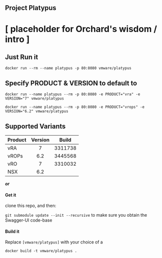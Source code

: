 ## Project Platypus

# [ placeholder for Orchard's wisdom / intro ]

## Just Run it

`docker run --rm --name platypus -p 80:8080 vmware/platypus`

## Specify PRODUCT & VERSION to default to

`docker run --name platypus --rm -p 80:8080 -e PRODUCT="vra" -e VERSION="7" vmware/platypus`

`docker run --name platypus --rm -p 80:8080 -e PRODUCT="vrops" -e VERSION="6.2" vmware/platypus`

## Supported Variants

| Product       | Version       | Build   |
| ------------- | :---:         | :---:   |
| vRA           | 7             | 3311738 |
| vROPs         | 6.2           | 3445568 |
| vRO           | 7             | 3310032 |
| NSX			| 6.2			| 		  |


_**or**_

#### Get it

clone this repo, and then:

`git submodule update --init --recursive` to make sure you obtain the Swagger-UI code-base

#### Build it

Replace `[vmware/platypus]` with your choice of a

`docker build -t vmware/platypus .`
